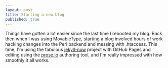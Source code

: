 ```yaml
---
layout: post
title: Starting a new blog
published: true
---
```


Things have gotten a lot easier since the last time I rebooted my blog. Back then when I was using MovableType, starting a blog involved hours of work hacking changes into the Perl backend and messing with .htaccess. This time, I'm using the fabulous [jekyll-now](https://github.com/barryclark/jekyll-now) project with GitHub Pages and editing using the [prose.io](http://prose.io/) authoring tool, and I'm really impressed with how smoothly it all works.

